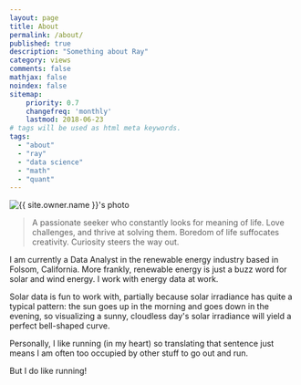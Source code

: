 ```yaml
---
layout: page
title: About
permalink: /about/
published: true
description: "Something about Ray"
category: views
comments: false
mathjax: false
noindex: false
sitemap:
    priority: 0.7
    changefreq: 'monthly'
    lastmod: 2018-06-23
# tags will be used as html meta keywords.    
tags:
  - "about"
  - "ray"
  - "data science"
  - "math"
  - "quant"
---
```


<div class="post-author text-center">                       
<img src="{{ site.urlimg }}{{ site.owner.avatar }}" alt="{{ site.owner.name }}'s photo" itemprop="image" class="post-avatar img-circle img-responsive"/> 
</div>

>A passionate seeker who constantly looks for meaning of life. Love challenges, and thrive at solving them. Boredom of life suffocates creativity. Curiosity steers the way out.

I am currently a Data Analyst in the renewable energy industry based in Folsom, California. More frankly, renewable energy is just a buzz word for solar and wind energy. I work with energy data at work. 

Solar data is fun to work with, partially because solar irradiance has quite a typical pattern: the sun goes up in the morning and goes down in the evening, so visualizing a sunny, cloudless day's solar irradiance will yield a perfect bell-shaped curve. 

Personally, I like running (in my heart) so translating that sentence just means I am often too occupied by other stuff to go out and run. 

But I do like running!